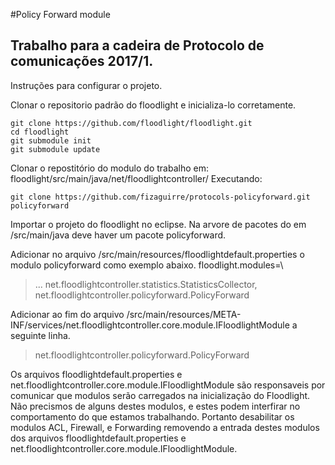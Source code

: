 #Policy Forward module

## Trabalho para a cadeira de Protocolo de comunicações 2017/1.

Instruções para configurar o projeto.

Clonar o repositorio padrão do floodlight e inicializa-lo corretamente.
```
git clone https://github.com/floodlight/floodlight.git
cd floodlight
git submodule init
git submodule update
```

Clonar o repostitório do modulo do trabalho em:
floodlight/src/main/java/net/floodlightcontroller/
Executando:
```
git clone https://github.com/fizaguirre/protocols-policyforward.git policyforward
```

Importar o projeto do floodlight no eclipse. Na arvore de pacotes do em /src/main/java deve haver um pacote policyforward.

Adicionar no arquivo /src/main/resources/floodlightdefault.properties o modulo policyforward como exemplo abaixo.
floodlight.modules=\
> ...
> net.floodlightcontroller.statistics.StatisticsCollector,\
> net.floodlightcontroller.policyforward.PolicyForward

Adicionar ao fim do arquivo /src/main/resources/META-INF/services/net.floodlightcontroller.core.module.IFloodlightModule a seguinte linha.

> net.floodlightcontroller.policyforward.PolicyForward

Os arquivos floodlightdefault.properties e net.floodlightcontroller.core.module.IFloodlightModule são responsaveis por comunicar que modulos serão carregados na inicialização do Floodlight. Não precismos de alguns destes modulos, e estes podem interfirar no comportamento do que estamos trabalhando. Portanto desabilitar os modulos ACL, Firewall, e Forwarding removendo a entrada destes modulos dos arquivos floodlightdefault.properties e net.floodlightcontroller.core.module.IFloodlightModule.






